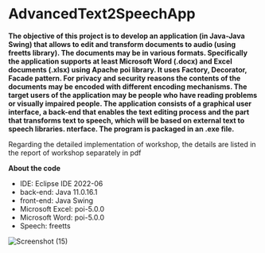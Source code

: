 # AdvancedText2SpeechApp
**The objective of this project is to develop an application (in Java-Java Swing) that allows to edit and transform documents to
audio (using freetts library). The documents may be in various formats. Specifically the application supports at least Microsoft
Word (.docx) and Excel documents (.xlsx) using Apache poi library. It uses Factory, Decorator, Facade pattern. For privacy and security reasons the contents of the
documents may be encoded with different encoding mechanisms. The target users of the application
may be people who have reading problems or visually impaired people. The application consists of a
graphical user interface, a back-end that enables the text editing process and the part that transforms
text to speech, which will be based on external text to speech libraries. nterface. The program is packaged in an .exe file.**

Regarding the detailed implementation of workshop, the details are listed in the report of workshop separately in pdf

**About the code**
- IDE: Eclipse IDE 2022-06
- back-end: Java 11.0.16.1
- front-end: Java Swing
- Microsoft Excel: poi-5.0.0
- Microsoft Word: poi-5.0.0
- Speech: freetts

![Screenshot (15)](https://user-images.githubusercontent.com/56134761/210150536-743f37ba-87c2-49cf-a1e4-fc11ce2146fa.png)
